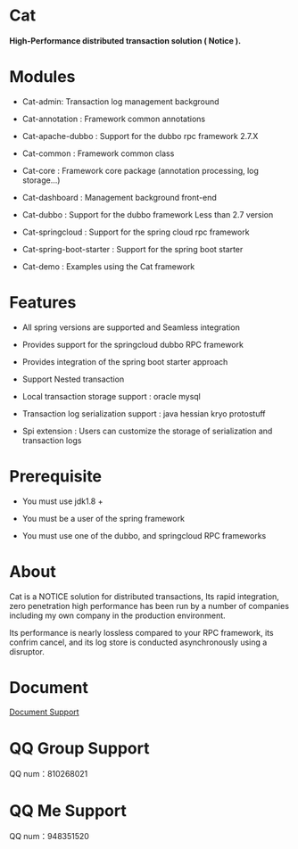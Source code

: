 Cat
================

#### High-Performance distributed transaction solution ( Notice ).


# Modules

  * Cat-admin: Transaction log management background
  
  * Cat-annotation : Framework common annotations
  
  * Cat-apache-dubbo : Support for the dubbo rpc framework 2.7.X

  * Cat-common :  Framework common class
  
  * Cat-core : Framework core package (annotation processing, log storage...)              
  
  * Cat-dashboard : Management background front-end
  
  * Cat-dubbo : Support for the dubbo framework Less than 2.7 version
  
  * Cat-springcloud : Support for the spring cloud rpc framework
  
  * Cat-spring-boot-starter : Support for the spring boot starter
  
  * Cat-demo : Examples using the Cat framework
 
#  Features
   
   *  All spring versions are supported and Seamless integration
   
   *  Provides support for the springcloud dubbo RPC framework
   
   *  Provides integration of the spring boot starter approach
   
   *  Support Nested transaction 
   
   *  Local transaction storage support :  oracle mysql 
   
   *  Transaction log serialization support : java hessian kryo protostuff
   
   *  Spi extension : Users can customize the storage of serialization and transaction logs

# Prerequisite 

  * You must use jdk1.8 +
  
  * You must be a user of the spring framework
  
  * You must use one of the dubbo, and springcloud RPC frameworks 
  
# About 

   Cat is a NOTICE solution for distributed transactions, Its rapid integration, zero penetration high performance has been run by a number of companies including my own company in the production environment.
  
   Its performance is nearly lossless compared to your RPC framework, its confrim cancel, and its log store is conducted asynchronously using a disruptor.
   
   
# Document
[Document Support](http://note.youdao.com/noteshare?id=0a11948424121449a5ec8a6c5e8507d4)

# QQ Group Support
  QQ num：810268021

# QQ Me Support
  QQ num：948351520
  
 



